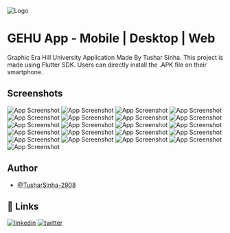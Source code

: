 ![Logo](https://firebasestorage.googleapis.com/v0/b/gehu-67835.appspot.com/o/Logo.png?alt=media&token=e2fa6cfb-3376-4872-9fce-8138a984b8ae)

# GEHU App - Mobile | Desktop | Web

Graphic Era Hill University Application Made By Tushar Sinha. This project is made using Flutter SDK. Users can directly install the .APK file on their smartphone. 


## Screenshots

![App Screenshot](https://firebasestorage.googleapis.com/v0/b/gehu-67835.appspot.com/o/Screenshots%2F0.jpg?alt=media&token=ccfa5244-0ba4-4100-a11a-b0bfbe49728d)
![App Screenshot](https://firebasestorage.googleapis.com/v0/b/gehu-67835.appspot.com/o/Screenshots%2F1.jpg?alt=media&token=ccfa5244-0ba4-4100-a11a-b0bfbe49728d)
![App Screenshot](https://firebasestorage.googleapis.com/v0/b/gehu-67835.appspot.com/o/Screenshots%2F2.jpg?alt=media&token=ccfa5244-0ba4-4100-a11a-b0bfbe49728d)
![App Screenshot](https://firebasestorage.googleapis.com/v0/b/gehu-67835.appspot.com/o/Screenshots%2F3.jpg?alt=media&token=ccfa5244-0ba4-4100-a11a-b0bfbe49728d)
![App Screenshot](https://firebasestorage.googleapis.com/v0/b/gehu-67835.appspot.com/o/Screenshots%2F4.jpg?alt=media&token=ccfa5244-0ba4-4100-a11a-b0bfbe49728d)
![App Screenshot](https://firebasestorage.googleapis.com/v0/b/gehu-67835.appspot.com/o/Screenshots%2F5.jpg?alt=media&token=ccfa5244-0ba4-4100-a11a-b0bfbe49728d)
![App Screenshot](https://firebasestorage.googleapis.com/v0/b/gehu-67835.appspot.com/o/Screenshots%2F6.jpg?alt=media&token=ccfa5244-0ba4-4100-a11a-b0bfbe49728d)
![App Screenshot](https://firebasestorage.googleapis.com/v0/b/gehu-67835.appspot.com/o/Screenshots%2F7.jpg?alt=media&token=ccfa5244-0ba4-4100-a11a-b0bfbe49728d)
![App Screenshot](https://firebasestorage.googleapis.com/v0/b/gehu-67835.appspot.com/o/Screenshots%2F8.jpg?alt=media&token=ccfa5244-0ba4-4100-a11a-b0bfbe49728d)
![App Screenshot](https://firebasestorage.googleapis.com/v0/b/gehu-67835.appspot.com/o/Screenshots%2F9.jpg?alt=media&token=ccfa5244-0ba4-4100-a11a-b0bfbe49728d)
![App Screenshot](https://firebasestorage.googleapis.com/v0/b/gehu-67835.appspot.com/o/Screenshots%2F10.jpg?alt=media&token=ccfa5244-0ba4-4100-a11a-b0bfbe49728d)
![App Screenshot](https://firebasestorage.googleapis.com/v0/b/gehu-67835.appspot.com/o/Screenshots%2F11.jpg?alt=media&token=ccfa5244-0ba4-4100-a11a-b0bfbe49728d)
![App Screenshot](https://firebasestorage.googleapis.com/v0/b/gehu-67835.appspot.com/o/Screenshots%2F12.jpg?alt=media&token=ccfa5244-0ba4-4100-a11a-b0bfbe49728d)
![App Screenshot](https://firebasestorage.googleapis.com/v0/b/gehu-67835.appspot.com/o/Screenshots%2F13.jpg?alt=media&token=ccfa5244-0ba4-4100-a11a-b0bfbe49728d)
![App Screenshot](https://firebasestorage.googleapis.com/v0/b/gehu-67835.appspot.com/o/Screenshots%2F14.jpg?alt=media&token=ccfa5244-0ba4-4100-a11a-b0bfbe49728d)
![App Screenshot](https://firebasestorage.googleapis.com/v0/b/gehu-67835.appspot.com/o/Screenshots%2F15.jpg?alt=media&token=ccfa5244-0ba4-4100-a11a-b0bfbe49728d)
![App Screenshot](https://firebasestorage.googleapis.com/v0/b/gehu-67835.appspot.com/o/Screenshots%2F16.jpg?alt=media&token=ccfa5244-0ba4-4100-a11a-b0bfbe49728d)
![App Screenshot](https://firebasestorage.googleapis.com/v0/b/gehu-67835.appspot.com/o/Screenshots%2F17.jpg?alt=media&token=ccfa5244-0ba4-4100-a11a-b0bfbe49728d)
![App Screenshot](https://firebasestorage.googleapis.com/v0/b/gehu-67835.appspot.com/o/Screenshots%2F18.jpg?alt=media&token=ccfa5244-0ba4-4100-a11a-b0bfbe49728d)
![App Screenshot](https://firebasestorage.googleapis.com/v0/b/gehu-67835.appspot.com/o/Screenshots%2F19.jpg?alt=media&token=ccfa5244-0ba4-4100-a11a-b0bfbe49728d)
![App Screenshot](https://firebasestorage.googleapis.com/v0/b/gehu-67835.appspot.com/o/Screenshots%2F20.jpg?alt=media&token=ccfa5244-0ba4-4100-a11a-b0bfbe49728d)


## Author

- [@TusharSinha-2908](https://www.github.com/TusharSinha-2908)


## 🔗 Links
[![linkedin](https://img.shields.io/badge/linkedin-0A66C2?style=for-the-badge&logo=linkedin&logoColor=white)](https://www.linkedin.com/in/tusharsinha2908/)
[![twitter](https://img.shields.io/badge/twitter-1DA1F2?style=for-the-badge&logo=twitter&logoColor=white)](https://twitter.com/_he_was_there)

